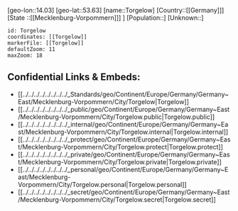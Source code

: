 ﻿---
location: [53.63,14.03]
mapzoom: [7,12] 
mapmarker: city 
type: City
tags:
- geo/City


SpocWebEntityId: 34910
isDeleted: false
confidential: public

---
[geo-lon::14.03]
[geo-lat::53.63]
[name::Torgelow]
[Country::[[Germany]]]
[State ::[[Mecklenburg-Vorpommern]]] ]
[Population::]
[Unknown::]


```leaflet
id: Torgelow
coordinates: [[Torgelow]]
markerFile: [[Torgelow]]
defaultZoom: 11 
maxZoom: 18
```


## Confidential Links & Embeds: 
- [[../../../../../../../../_Standards/geo/Continent/Europe/Germany/Germany~East/Mecklenburg-Vorpommern/City/Torgelow|Torgelow]] 
- [[../../../../../../../../_public/geo/Continent/Europe/Germany/Germany~East/Mecklenburg-Vorpommern/City/Torgelow.public|Torgelow.public]] 
- [[../../../../../../../../_internal/geo/Continent/Europe/Germany/Germany~East/Mecklenburg-Vorpommern/City/Torgelow.internal|Torgelow.internal]] 
- [[../../../../../../../../_protect/geo/Continent/Europe/Germany/Germany~East/Mecklenburg-Vorpommern/City/Torgelow.protect|Torgelow.protect]] 
- [[../../../../../../../../_private/geo/Continent/Europe/Germany/Germany~East/Mecklenburg-Vorpommern/City/Torgelow.private|Torgelow.private]] 
- [[../../../../../../../../_personal/geo/Continent/Europe/Germany/Germany~East/Mecklenburg-Vorpommern/City/Torgelow.personal|Torgelow.personal]] 
- [[../../../../../../../../_secret/geo/Continent/Europe/Germany/Germany~East/Mecklenburg-Vorpommern/City/Torgelow.secret|Torgelow.secret]] 
